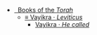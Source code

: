 - [<i class="fa-solid fa-circle-arrow-left"></i>&nbsp; Books of the _Torah_](/)
    - [&equiv; Vayikra &middot; *Leviticus*](exodus/leviticus.md)
        - [Vayikra &middot; _He called_](Vayikra.md)
